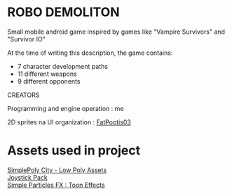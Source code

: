 # ROBO DEMOLITON

Small mobile android game inspired by games like "Vampire Survivors" and "Survivor IO"

At the time of writing this description, the game contains:

- 7 character development paths  
- 11 different weapons  
- 9 different opponents


CREATORS

Programming and engine operation : me

2D sprites na UI organization : <a href="https://github.com/FatPootis03">FatPootis03</a>

# Assets used in project

<a href="https://assetstore.unity.com/packages/3d/environments/simplepoly-city-low-poly-assets-58899">SimplePoly City - Low Poly Assets</a> <br>
<a href="https://assetstore.unity.com/packages/tools/input-management/joystick-pack-107631">Joystick Pack</a> <br>
<a href="https://assetstore.unity.com/packages/vfx/particles/simple-particles-fx-toon-effects-244171">Simple Particles FX : Toon Effects</a> <br>

